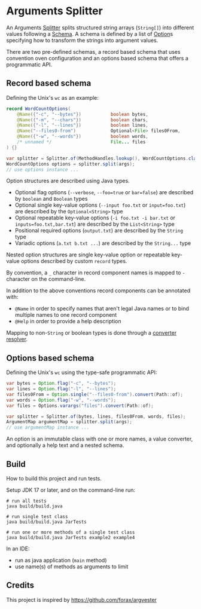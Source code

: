 # Arguments Splitter

An Arguments [Splitter](main/main/Splitter.java) splits structured string arrays (`String[]`) into different values
following a [Schema](main/main/Schema.java). A schema is defined by a list of [Option](main/main/Option.java)s
specifying how to transform the strings into argument values.

There are two pre-defined schemas, a record based schema that uses convention oven configuration and
an options based schema that offers a programmatic API.

## Record based schema

Defining the Unix's `wc` as an example:
```java
record WordCountOptions(
    @Name({"-c", "--bytes"})           boolean bytes,
    @Name({"-m", "--chars"})           boolean chars,
    @Name({"-l", "--lines"})           boolean lines,
    @Name("--files0-from")             Optional<File> files0From,
    @Name({"-w", "--words"})           boolean words,
    /* unnamed */                      File... files
) {}

var splitter = Splitter.of(MethodHandles.lookup(), WordCountOptions.class);
WordCountOptions options = splitter.split(args);
// use options instance ...
```

Option structures are described using Java types.

- Optional flag options (`--verbose`, `--foo=true` or `bar=false`) are described by `boolean` and `Boolean` types
- Optional single key-value options (`--input foo.txt` or `input=foo.txt`) are described by the `Optional<String>` type
- Optional repeatable key-value options (`-i foo.txt -i bar.txt` or `inputs=foo.txt,bar.txt`) are described by the `List<String>` type
- Positional required options (`output.txt`) are described by the `String` type
- Variadic options (`a.txt b.txt ...`) are described by the `String...` type
 
Nested option structures are single key-value option or repeatable key-value options
described by custom `record` types.

By convention, a `_` character in record component names is mapped to `-` character on the command-line.

In addition to the above conventions record components can be annotated with:

- `@Name` in order to specify names that aren't legal Java names or to bind multiple names to one record component
- `@Help` in order to provide a help description

Mapping to non-`String` or boolean types is done through a [converter resolver](main/main/ConverterResolver.java).

## Options based schema

Defining the Unix's `wc` using the type-safe programmatic API:
```java
var bytes = Option.flag("-c", "--bytes");
var lines = Option.flag("-l", "--lines");
var files0From = Option.single("--files0-from").convert(Path::of);
var words = Option.flag("-w", "--words");
var files = Options.varargs("files").convert(Path::of);

var splitter = Splitter.of(bytes, lines, files0From, words, files);
ArgumentMap argumentMap = splitter.split(args);
// use argumentMap instance ...
```

An option is an immutable class with one or more names, a value converter, and optionally a help text
and a nested schema.

## Build

How to build this project and run tests.

Setup JDK 17 or later, and on the command-line run:

```shell
# run all tests
java build/build.java

# run single test class
java build/build.java JarTests

# run one or more methods of a single test class
java build/build.java JarTests example2 example4
```

In an IDE:

- run as java application (`main` method)
- use name(s) of methods as arguments to limit

## Credits

This project is inspired by https://github.com/forax/argvester
